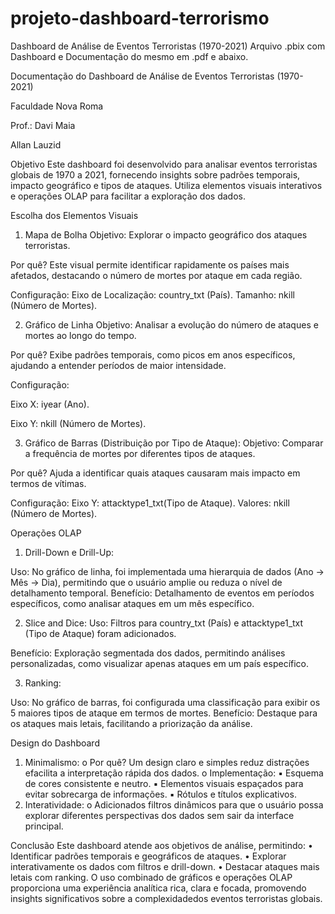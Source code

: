 # projeto-dashboard-terrorismo

Dashboard de Análise de Eventos Terroristas (1970-2021)
Arquivo .pbix com Dashboard e Documentação do mesmo em .pdf e abaixo.


Documentação do Dashboard de Análise de Eventos Terroristas (1970-2021) 

Faculdade Nova Roma 

Prof.: Davi Maia 
 
Allan	Lauzid 

 
Objetivo
Este dashboard foi desenvolvido para analisar eventos terroristas globais de 1970 a 2021, fornecendo insights sobre padrões temporais, impacto geográfico e tipos de ataques. Utiliza elementos visuais interativos e operações OLAP para facilitar a exploração dos dados.
 
Escolha dos Elementos Visuais
1. Mapa de Bolha
Objetivo:
  Explorar o impacto geográfico dos ataques terroristas.
 
Por quê?
  Este visual permite identificar rapidamente os países mais afetados, destacando o número de mortes por ataque em cada região.
 
Configuração:
  Eixo de Localização: country_txt (País).
  Tamanho: nkill (Número de Mortes).
 
2. Gráfico de Linha
Objetivo:
  Analisar a evolução do número de ataques e mortes ao longo do tempo. 
 
Por quê?
  Exibe padrões temporais, como picos em anos específicos, ajudando a entender períodos de maior intensidade.
 
Configuração:

  Eixo X: iyear (Ano).
  
  Eixo Y: nkill (Número de Mortes).
 
 
3. Gráfico de Barras (Distribuição por Tipo de Ataque):
Objetivo:
  Comparar a frequência de mortes por diferentes tipos de ataques.

Por quê?
  Ajuda a identificar quais ataques causaram mais impacto em termos de vítimas.

Configuração:
  Eixo Y: attacktype1_txt(Tipo de Ataque).
  Valores: nkill (Número de Mortes).
 
 
Operações OLAP
 
1. Drill-Down e Drill-Up:
 
  Uso: No gráfico de linha, foi implementada uma hierarquia de dados (Ano → Mês → Dia), permitindo que o usuário amplie ou reduza o nível de detalhamento temporal.
  Benefício: Detalhamento de eventos em períodos específicos, como analisar ataques em um mês específico.
 
2. Slice and Dice:
  Uso: Filtros para country_txt (País) e attacktype1_txt (Tipo de Ataque) foram adicionados.
 
Benefício: Exploração segmentada dos dados, permitindo análises personalizadas, como visualizar apenas ataques em um país específico.
 
3. Ranking:

  Uso: No gráfico de barras, foi configurada uma classificação para exibir os 5 maiores tipos de ataque em termos de mortes.
  Benefício: Destaque para os ataques mais letais, facilitando a priorização da análise.
 
 
Design do Dashboard
1. Minimalismo:
 o Por quê?
  Um design claro e simples reduz distrações efacilita a interpretação rápida dos dados.
 o Implementação:
   ▪ Esquema de cores consistente e neutro.
   ▪ Elementos visuais espaçados para evitar sobrecarga de informações.
   ▪ Rótulos e títulos explicativos.
2. Interatividade:
 o Adicionados filtros dinâmicos para que o usuário possa explorar diferentes perspectivas dos dados sem sair da interface principal.


Conclusão
 Este dashboard atende aos objetivos de análise, permitindo:
 • Identificar padrões temporais e geográficos de ataques.
 • Explorar interativamente os dados com filtros e drill-down.
 • Destacar ataques mais letais com ranking.
 O uso combinado de gráficos e operações OLAP proporciona uma experiência analítica rica, clara e focada, promovendo insights significativos sobre a complexidadedos eventos terroristas globais.
